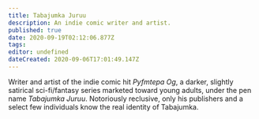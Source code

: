 ```yaml
---
title: Tabajumka Juruu
description: An indie comic writer and artist.
published: true
date: 2020-09-19T02:12:06.877Z
tags: 
editor: undefined
dateCreated: 2020-09-06T17:01:49.147Z
---
```


Writer and artist of the indie comic hit *Pyfmtepa Og*, a darker, slightly satirical sci-fi/fantasy series marketed toward young adults, under the pen name *Tabajumka Juruu*. Notoriously reclusive, only his publishers and a select few individuals know the real identity of Tabajumka.